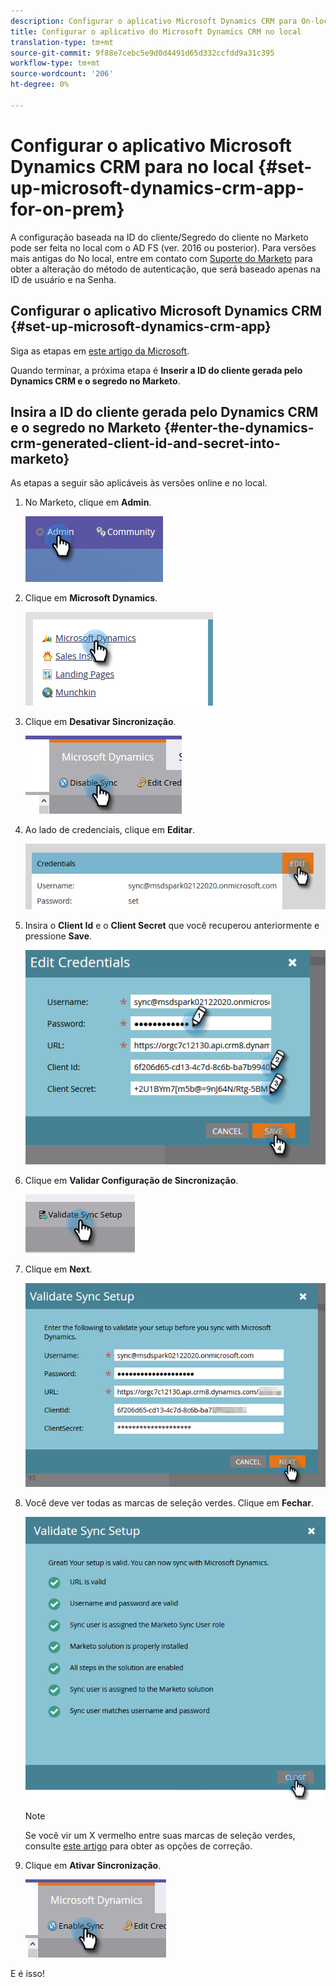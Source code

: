 ```yaml
---
description: Configurar o aplicativo Microsoft Dynamics CRM para On-loco - Documentos do Marketo - Documentação do produto
title: Configurar o aplicativo do Microsoft Dynamics CRM no local
translation-type: tm+mt
source-git-commit: 9f88e7cebc5e9d0d4491d65d332ccfdd9a31c395
workflow-type: tm+mt
source-wordcount: '206'
ht-degree: 0%

---
```



# Configurar o aplicativo Microsoft Dynamics CRM para no local {#set-up-microsoft-dynamics-crm-app-for-on-prem}

A configuração baseada na ID do cliente/Segredo do cliente no Marketo pode ser feita no local com o AD FS (ver. 2016 ou posterior). Para versões mais antigas do No local, entre em contato com [Suporte do Marketo](https://nation.marketo.com/t5/Support/ct-p/Support) para obter a alteração do método de autenticação, que será baseado apenas na ID de usuário e na Senha.

## Configurar o aplicativo Microsoft Dynamics CRM {#set-up-microsoft-dynamics-crm-app}

Siga as etapas em [este artigo da Microsoft](https://docs.microsoft.com/en-us/windows-server/identity/ad-fs/development/enabling-oauth-confidential-clients-with-ad-fs#create-an-application-group-in-ad-fs-2016-or-later).

Quando terminar, a próxima etapa é **Inserir a ID do cliente gerada pelo Dynamics CRM e o segredo no Marketo**.

## Insira a ID do cliente gerada pelo Dynamics CRM e o segredo no Marketo {#enter-the-dynamics-crm-generated-client-id-and-secret-into-marketo}

As etapas a seguir são aplicáveis às versões online e no local.

1. No Marketo, clique em **Admin**.

   ![](assets/set-up-microsoft-dynamics-crm-app-for-on-prem-1.png)

1. Clique em **Microsoft Dynamics**.

   ![](assets/set-up-microsoft-dynamics-crm-app-for-on-prem-2.png)

1. Clique em **Desativar Sincronização**.

   ![](assets/set-up-microsoft-dynamics-crm-app-for-on-prem-3.png)

1. Ao lado de credenciais, clique em **Editar**.

   ![](assets/set-up-microsoft-dynamics-crm-app-for-on-prem-4.png)

1. Insira o **Client Id** e o **Client Secret** que você recuperou anteriormente e pressione **Save**.

   ![](assets/set-up-microsoft-dynamics-crm-app-for-on-prem-5.png)

1. Clique em **Validar Configuração de Sincronização**.

   ![](assets/set-up-microsoft-dynamics-crm-app-for-on-prem-6.png)

1. Clique em **Next**.

   ![](assets/set-up-microsoft-dynamics-crm-app-for-on-prem-7.png)

1. Você deve ver todas as marcas de seleção verdes. Clique em **Fechar**.

   ![](assets/set-up-microsoft-dynamics-crm-app-for-on-prem-8.png)

   >[!NOTE]
   >
   >Se você vir um X vermelho entre suas marcas de seleção verdes, consulte [este artigo](/help/marketo/product-docs/crm-sync/microsoft-dynamics-sync/sync-setup/validate-microsoft-dynamics-sync/fix-dynamics-validation-sync-issues.md) para obter as opções de correção.

1. Clique em **Ativar Sincronização**.

   ![](assets/set-up-microsoft-dynamics-crm-app-for-on-prem-9.png)

E é isso!
